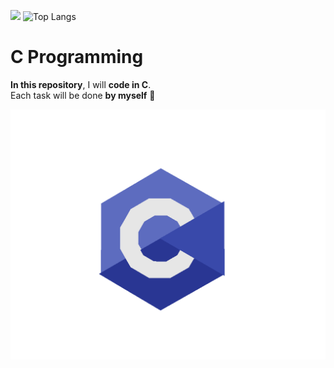 ![](https://github-readme-stats.vercel.app/api?username=RAHYM203&show_icons=true&theme=tokyonight)
![Top Langs](https://github-readme-stats.vercel.app/api/top-langs/?username=RAHYM203&layout=compact&theme=tokyonight)

# C Programming

**In this repository**, I will **code in C**.  
Each task will be done **by myself** 💪

![C Programming](cprogram.gif)
